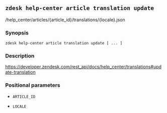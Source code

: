 ## `zdesk help-center article translation update`

/help_center/articles/{article_id}/translations/{locale}.json

### Synopsis

    zdesk help-center article translation update [ ... ]

### Description

https://developer.zendesk.com/rest_api/docs/help_center/translations#update-translation

### Positional parameters

* `ARTICLE_ID`

* `LOCALE`

